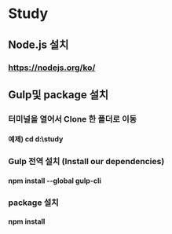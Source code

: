 # Study


## Node.js 설치
### https://nodejs.org/ko/


## Gulp및 package 설치


### 터미널을 열어서 Clone 한 폴더로 이동
#### 예제) cd d:\study


### Gulp 전역 설치 (Install our dependencies)
#### npm install --global gulp-cli


### package 설치
#### npm install
